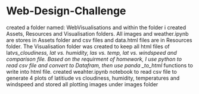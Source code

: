 # Web-Design-Challenge

created a folder named: WebVisualisations and within the folder i created Assets, Resources and Visualisation folders.
All images and weather.ipynb are stores in Assets folder and csv files and data.html files are in Resources folder. The Visualisation folder was created to keep all html files of lat*vs_cloudiness, lat vs. humidity, las vs. temp, lat vs. windspeed and comparison file.
Based on the requirment of homework, I use python to read csv file and convert to Datafram, then use panda \_to_html* functions to write into html file.
created weahter.ipynb notebook to read csv file to generate 4 plots of latitiude vs cloudiness, humidity, temperatures and windspeed and stored all plotting images under images folder
